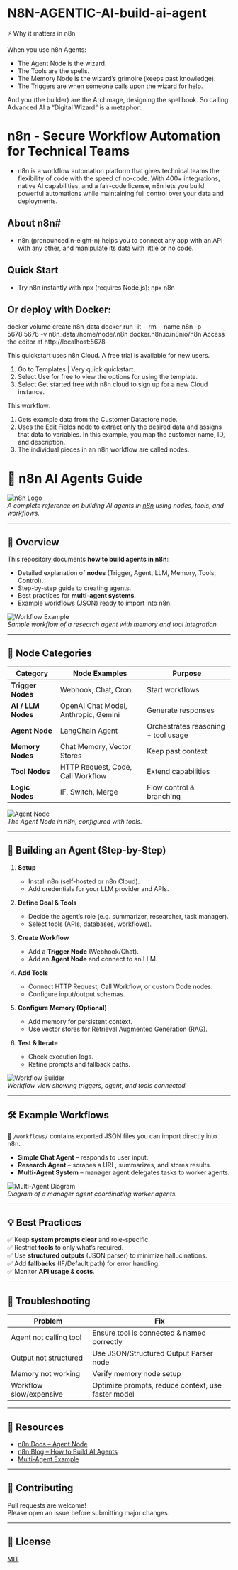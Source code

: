 # N8N-AGENTIC-AI-build-ai-agent

⚡ Why it matters in n8n

When you use n8n Agents:
- The Agent Node is the wizard.
- The Tools are the spells.
- The Memory Node is the wizard’s grimoire (keeps past knowledge).
- The Triggers are when someone calls upon the wizard for help.

And you (the builder) are the Archmage, designing the spellbook.
So calling Advanced AI a “Digital Wizard” is a metaphor:
# n8n - Secure Workflow Automation for Technical Teams
- n8n is a workflow automation platform that gives technical teams the flexibility of code with the speed of no-code. With 400+ integrations, native AI capabilities, and a fair-code license, n8n lets you build powerful automations while maintaining full control over your data and deployments.

## About n8n#
- n8n (pronounced n-eight-n) helps you to connect any app with an API with any other, and manipulate its data with little or no code.

## Quick Start
- Try n8n instantly with npx (requires Node.js):
  npx n8n

## Or deploy with Docker:
docker volume create n8n_data
docker run -it --rm --name n8n -p 5678:5678 -v n8n_data:/home/node/.n8n docker.n8n.io/n8nio/n8n
Access the editor at http://localhost:5678

This quickstart uses n8n Cloud. A free trial is available for new users.
1. Go to Templates | Very quick quickstart.
2. Select Use for free to view the options for using the template.
3. Select Get started free with n8n cloud to sign up for a new Cloud instance.

 This workflow:
1. Gets example data from the Customer Datastore node.
2. Uses the Edit Fields node to extract only the desired data and assigns that data to variables. In this example, you map the customer name, ID, and description.
3. The individual pieces in an n8n workflow are called nodes.

# 🤖 n8n AI Agents Guide

![n8n Logo](docs/images/n8n-logo.png)  
*A complete reference on building AI agents in [n8n](https://n8n.io) using nodes, tools, and workflows.*

---

## 📌 Overview

This repository documents **how to build agents in n8n**:  
- Detailed explanation of **nodes** (Trigger, Agent, LLM, Memory, Tools, Control).  
- Step-by-step guide to creating agents.  
- Best practices for **multi-agent systems**.  
- Example workflows (JSON) ready to import into n8n.  

![Workflow Example](docs/images/example-agent-workflow.png)  
*Sample workflow of a research agent with memory and tool integration.*

---

## 🧩 Node Categories

| Category | Node Examples | Purpose |
|----------|---------------|---------|
| **Trigger Nodes** | Webhook, Chat, Cron | Start workflows |
| **AI / LLM Nodes** | OpenAI Chat Model, Anthropic, Gemini | Generate responses |
| **Agent Node** | LangChain Agent | Orchestrates reasoning + tool usage |
| **Memory Nodes** | Chat Memory, Vector Stores | Keep past context |
| **Tool Nodes** | HTTP Request, Code, Call Workflow | Extend capabilities |
| **Logic Nodes** | IF, Switch, Merge | Flow control & branching |

![Agent Node](docs/images/agent-node.png)  
*The Agent Node in n8n, configured with tools.*

---

## 🚀 Building an Agent (Step-by-Step)

1. **Setup**  
   - Install n8n (self-hosted or n8n Cloud).  
   - Add credentials for your LLM provider and APIs.  

2. **Define Goal & Tools**  
   - Decide the agent’s role (e.g. summarizer, researcher, task manager).  
   - Select tools (APIs, databases, workflows).  

3. **Create Workflow**  
   - Add a **Trigger Node** (Webhook/Chat).  
   - Add an **Agent Node** and connect to an LLM.  

4. **Add Tools**  
   - Connect HTTP Request, Call Workflow, or custom Code nodes.  
   - Configure input/output schemas.  

5. **Configure Memory (Optional)**  
   - Add memory for persistent context.  
   - Use vector stores for Retrieval Augmented Generation (RAG).  

6. **Test & Iterate**  
   - Check execution logs.  
   - Refine prompts and fallback paths.  

![Workflow Builder](docs/images/workflow-builder.png)  
*Workflow view showing triggers, agent, and tools connected.*

---

## 🛠 Example Workflows

📂 `/workflows/` contains exported JSON files you can import directly into n8n.

- **Simple Chat Agent** – responds to user input.  
- **Research Agent** – scrapes a URL, summarizes, and stores results.  
- **Multi-Agent System** – manager agent delegates tasks to worker agents.  

![Multi-Agent Diagram](docs/images/multi-agent-diagram.png)  
*Diagram of a manager agent coordinating worker agents.*

---

## 💡 Best Practices

✅ Keep **system prompts clear** and role-specific.  
✅ Restrict **tools** to only what’s required.  
✅ Use **structured outputs** (JSON parser) to minimize hallucinations.  
✅ Add **fallbacks** (IF/Default path) for error handling.  
✅ Monitor **API usage & costs**.  

---

## 🐞 Troubleshooting

| Problem | Fix |
|---------|-----|
| Agent not calling tool | Ensure tool is connected & named correctly |
| Output not structured | Use JSON/Structured Output Parser node |
| Memory not working | Verify memory node setup |
| Workflow slow/expensive | Optimize prompts, reduce context, use faster model |

---

## 📖 Resources

- [n8n Docs – Agent Node](https://docs.n8n.io/integrations/builtin/cluster-nodes/root-nodes/n8n-nodes-langchain.agent/)  
- [n8n Blog – How to Build AI Agents](https://blog.n8n.io/how-to-build-ai-agent/)  
- [Multi-Agent Example](https://medium.com/mitb-for-all/building-your-first-multi-agent-system-with-n8n-0c959d7139a1)  

---

## 🤝 Contributing

Pull requests are welcome!  
Please open an issue before submitting major changes.  

---

## 📜 License

[MIT](LICENSE)  

